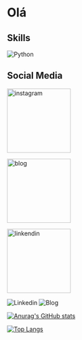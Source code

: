 # Olá

## Skills
![Python](https://img.shields.io/badge/Python-FFD43B?style=for-the-badge&logo=python&logoColor=blue)

## Social Media
[<img alt="instagram" width="150px" src="https://img.shields.io/badge/Instagram-E4405F?style=for-the-badge&logo=instagram&logoColor=white" />](https://www.instagram.com/scientistsnotes/)

[<img alt="blog" width="150px" src="https://img.shields.io/badge/Blogger-FF5722?style=for-the-badge&logo=blogger&logoColor=white" />](https://scientistsnotes.com/)

[<img alt="linkendin" width="150px" src="https://img.shields.io/badge/LinkedIn-0077B5?style=for-the-badge&logo=linkedin&logoColor=white" />](https://br.linkedin.com/)

![Linkedin](https://img.shields.io/badge/LinkedIn-0077B5?style=for-the-badge&logo=linkedin&logoColor=white) ![Blog](https://img.shields.io/badge/Blogger-FF5722?style=for-the-badge&logo=blogger&logoColor=white)





[![Anurag's GitHub stats](https://github-readme-stats.vercel.app/api?username=Wendelvsouza&show_icons=true&theme=radical)](https://github.com/anuraghazra/github-readme-stats)

[![Top Langs](https://github-readme-stats.vercel.app/api/top-langs/?username=Wendelvsouza&theme=radical)](https://github.com/anuraghazra/github-readme-stats)
